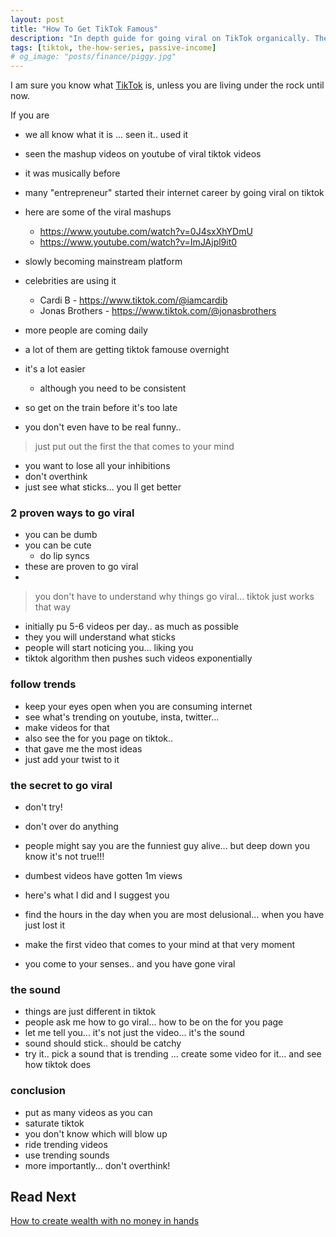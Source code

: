 ```yaml
---
layout: post
title: "How To Get TikTok Famous"
description: "In depth guide for going viral on TikTok organically. The secrets of TikTok algorithms are revealed in this post."
tags: [tiktok, the-how-series, passive-income]
# og_image: "posts/finance/piggy.jpg"
---
```


<!-- {% include image.html path="posts/finance/piggy.jpg" path-detail="posts/finance/piggy.jpg" alt="Make Passive Income" %} -->

I am sure you know what [TikTok](https://www.tiktok.com/) is, unless you are living under the rock until now. 

If you are 



- we all know what it is ... seen it.. used it 
- seen the mashup videos on youtube of viral tiktok videos 
- it was musically before

- many "entrepreneur" started their internet career by going viral on tiktok
- here are some of the viral mashups 
  - https://www.youtube.com/watch?v=0J4sxXhYDmU
  - https://www.youtube.com/watch?v=ImJAjpl9it0
  
- slowly becoming mainstream platform
- celebrities are using it
  - Cardi B - https://www.tiktok.com/@iamcardib
  - Jonas Brothers - https://www.tiktok.com/@jonasbrothers

- more people are coming daily
- a lot of them are getting tiktok famouse overnight 
- it's a lot easier
  - although you need to be consistent
- so get on the train before it's too late 

- you don't even have to be real funny..

> just put out the first the that comes to your mind

- you want to lose all your inhibitions
- don't overthink
- just see what sticks... you ll get better 


### 2 proven ways to go viral
- you can be dumb
- you can be cute
  - do lip syncs  
- these are proven to go viral 
- 
> you don't have to understand why things go viral... tiktok just works that way

- initially pu 5-6 videos per day.. as much as possible
- they you will understand what sticks 
- people will start noticing you... liking you
- tiktok algorithm then pushes such videos exponentially


### follow trends
- keep your eyes open when you are consuming internet 
- see what's trending on youtube, insta, twitter...
- make videos for that
- also see the for you page on tiktok..
- that gave me the most ideas 
- just add your twist to it


### the secret to go viral
- don't try!
- don't over do anything
- people might say you are the funniest guy alive... but deep down you know it's not true!!!
- dumbest videos have gotten 1m views 

- here's what I did and I suggest you
- find the hours in the day when you are most delusional... when you have just lost it
- make the first video that comes to your mind at that very moment
- you come to your senses.. and you have gone viral


### the sound
- things are just different in tiktok
- people ask me how to go viral... how to be on the for you page
- let me tell you... it's not just the video... it's the sound
- sound should stick.. should be catchy 
- try it.. pick a sound that is trending ... create some video for it... and see how tiktok does 
  

### conclusion
- put as many videos as you can
- saturate tiktok
- you don't know which will blow up
- ride trending videos
- use trending sounds
- more importantly... don't overthink!












## Read Next

[How to create wealth with no money in hands](http://ngninja.com/posts/build-wealth-with-no-money)
